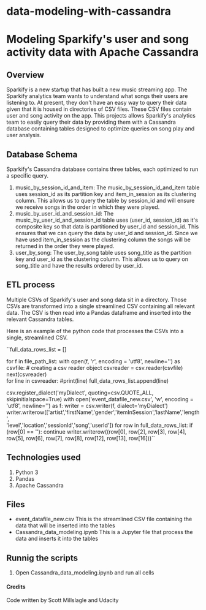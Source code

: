 # data-modeling-with-cassandra

# Modeling Sparkify's user and song activity data with Apache Cassandra

## Overview
Sparkify is a new startup that has built a new music streaming app. The Sparkify analytics team wants to understand what songs their users are listening to. At present, they don't have an easy way to query their data given that it is housed in directories of CSV files. These CSV files contain user and song activity on the app. This projects allows Sparkify's analytics team to easily query their data by providing them with a Cassandra database containing tables designed to optimize queries on song play and user analysis.

## Database Schema
Sparkify's Cassandra database contains three tables, each optimized to run a specific query.
1. music_by_session_id_and_item: The music_by_session_id_and_item table uses session_id as its partition key and item_in_session as its clustering column. This allows us to query the table by session_id and will ensure we receive songs in the order in which they were played.
2. music_by_user_id_and_session_id: The music_by_user_id_and_session_id table uses (user_id, session_id) as it's composite key so that data is partitioned by user_id and session_id. This ensures that we can query the data by user_id and session_id. Since we have used item_in_session as the clustering column the songs will be returned in the order they were played.
3. user_by_song: The user_by_song table uses song_title as the partition key and user_id as the clustering column. This allows us to query on song_title and have the results ordered by user_id.

## ETL process
Multiple CSVs of Sparkify's user and song data sit in a directory. Those CSVs are transformed into a single streamlined CSV containing all relevant data. The CSV is then read into a Pandas dataframe and inserted into the relevant Cassandra tables.

Here is an example of the python code that processes the CSVs into a single, streamlined CSV.

``full_data_rows_list = []

for f in file_path_list:
    with open(f, 'r', encoding = 'utf8', newline='') as csvfile:
        # creating a csv reader object
        csvreader = csv.reader(csvfile)
        next(csvreader)     
        for line in csvreader:
            #print(line)
            full_data_rows_list.append(line)

csv.register_dialect('myDialect', quoting=csv.QUOTE_ALL, skipinitialspace=True)
with open('event_datafile_new.csv', 'w', encoding = 'utf8', newline='') as f:
    writer = csv.writer(f, dialect='myDialect')
    writer.writerow(['artist','firstName','gender','itemInSession','lastName','length',\
                'level','location','sessionId','song','userId'])
    for row in full_data_rows_list:
        if (row[0] == ''):
            continue
        writer.writerow((row[0], row[2], row[3], row[4], row[5], row[6], row[7], row[8], row[12], row[13], row[16]))``

## Technologies used
1. Python 3
2. Pandas
3. Apache Cassandra

## Files
- event_datafile_new.csv This is the streamlined CSV file containing the data that will be inserted into the tables
- Cassandra_data_modeling.ipynb This is a Jupyter file that process the data and inserts it into the tables

## Runnig the scripts
1. Open Cassandra_data_modeling.ipynb and run all cells


#### Credits
Code written by Scott Millslagle and Udacity
